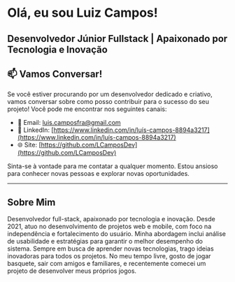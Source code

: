 # Olá, eu sou Luiz Campos!

## Desenvolvedor Júnior Fullstack | Apaixonado por Tecnologia e Inovação

## 📫 Vamos Conversar!
Se você estiver procurando por um desenvolvedor dedicado e criativo, vamos conversar sobre como posso contribuir para o sucesso do seu projeto! Você pode me encontrar nos seguintes canais:

- 📧 Email: [luis.camposfra@gmail.com](mailto:luis.camposfra@gmail.com)
- 💼 LinkedIn: [https://www.linkedin.com/in/luís-campos-8894a3217](https://www.linkedin.com/in/luís-campos-8894a3217)
- 🌐 Site: [https://github.com/LCamposDev](https://github.com/LCamposDev)

Sinta-se à vontade para me contatar a qualquer momento. Estou ansioso para conhecer novas pessoas e explorar novas oportunidades.

---

## Sobre Mim
Desenvolvedor full-stack, apaixonado por tecnologia e inovação. Desde 2021, atuo no desenvolvimento de projetos web e mobile, com foco na independência e fortalecimento do usuário. Minha abordagem inclui análise de usabilidade e estratégias para garantir o melhor desempenho do sistema. Sempre em busca de aprender novas tecnologias, trago ideias inovadoras para todos os projetos. No meu tempo livre, gosto de jogar basquete, sair com amigos e familiares, e recentemente comecei um projeto de desenvolver meus próprios jogos.
